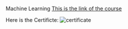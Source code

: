 

Machine Learning
[This is the link of the course](https://www.coursera.org/learn/machine-learning)



Here is the Certificte:
​![certificate](https://user-images.githubusercontent.com/24721389/42956501-58d78bf2-8b95-11e8-89d8-61d9fda6aebd.png)
